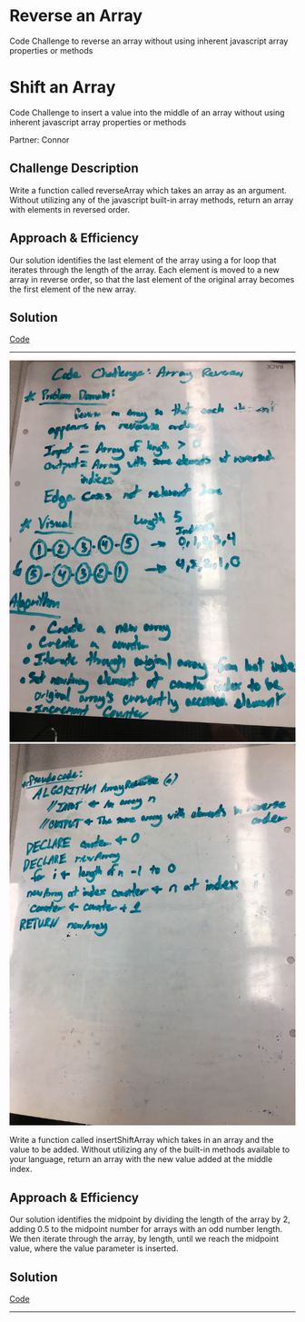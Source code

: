 
# Reverse an Array

Code Challenge to reverse an array without using inherent javascript array properties or methods

# Shift an Array

Code Challenge to insert a value into the middle of an array without using inherent javascript array properties or methods

Partner: Connor

## Challenge Description


Write a function called reverseArray which takes an array as an argument. Without utilizing any of the javascript built-in array methods, return an array with elements in reversed order.

## Approach & Efficiency

Our solution identifies the last element of the array using a for loop that iterates through the length of the array. Each element is moved to a new array in reverse order, so that the last element of the original array becomes the first element of the new array.

## Solution

[Code](./ArrayReverse.js)

---

![whiteboard](../assets/01reverseArray.JPG)
![whiteboard](../assets/02reverseArray.JPG)

Write a function called insertShiftArray which takes in an array and the value to be added. Without utilizing any of the built-in methods available to your language, return an array with the new value added at the middle index.

## Approach & Efficiency

Our solution identifies the midpoint by dividing the length of the array by 2, adding 0.5 to the midpoint number for arrays with an odd number length. We then iterate through the array, by length, until we reach the midpoint value, where the value parameter is inserted.

## Solution

[Code](./ArrayShift.js)

---


